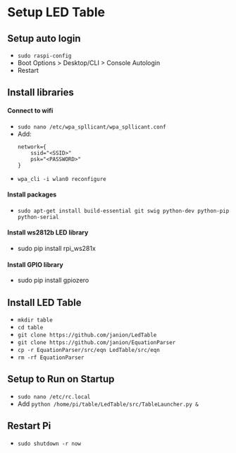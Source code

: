 # Setup LED Table #

## Setup auto login ##
- ```sudo raspi-config```
- Boot Options > Desktop/CLI > Console Autologin
- Restart

## Install libraries ##
#### Connect to wifi ####
- ```sudo nano /etc/wpa_spllicant/wpa_spllicant.conf```
- Add:
  ```
  network={
      ssid="<SSID>"
      psk="<PASSWORD>"
  }
  ```
- ```wpa_cli -i wlan0 reconfigure```
#### Install packages ####
- ```sudo apt-get install build-essential git swig python-dev python-pip python-serial```
#### Install ws2812b LED library ####
- sudo pip install rpi_ws281x
#### Install GPIO library ####
- sudo pip install gpiozero

## Install LED Table ##
- ```mkdir table```
- ```cd table```
- ```git clone https://github.com/janion/LedTable```
- ```git clone https://github.com/janion/EquationParser```
- ```cp -r EquationParser/src/eqn LedTable/src/eqn```
- ```rm -rf EquationParser```

## Setup to Run on Startup
- ```sudo nano /etc/rc.local```
- Add ```python /home/pi/table/LedTable/src/TableLauncher.py &```

## Restart Pi ##
- ```sudo shutdown -r now```
